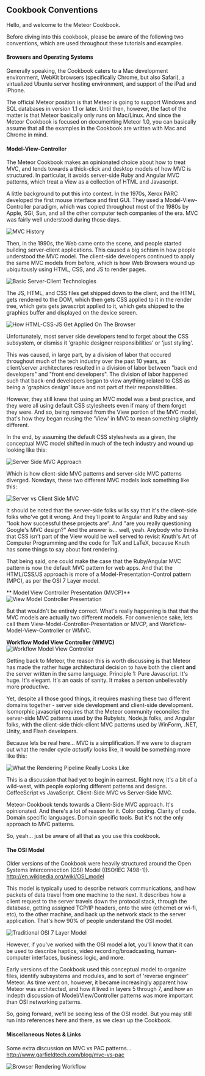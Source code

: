 ## Cookbook Conventions


Hello, and welcome to the Meteor Cookbook.

Before diving into this cookbook, please be aware of the following two conventions, which are used throughout these tutorials and examples.


#### Browsers and Operating Systems  
Generally speaking, the Cookbook caters to a Mac development environment, WebKit browsers (specifically Chrome, but also Safari), a virtualized Ubuntu server hosting environment, and support of the iPad and iPhone.  

The official Meteor position is that Meteor is going to support Windows and SQL databases in version 1.1 or later.   Until then, however, the fact of the matter is that Meteor basically only runs on Mac/Linux.  And since the Meteor Cookbook is focused on documenting Meteor 1.0, you can basically assume that all the examples in the Cookbook are written with Mac and Chrome in mind.



#### Model-View-Controller  

The Meteor Cookbook makes an opinionated choice about how to treat MVC, and tends towards a thick-click and desktop models of how MVC is structured. In particular, it avoids server-side Ruby and Angular MVC patterns, which treat a View as a collection of HTML and Javascript.  

A little background to put this into context.  In the 1970s, Xerox PARC developed the first mouse interface and first GUI.  They used a Model-View-Controller paradigm, which was copied throughout most of the 1980s by Apple, SGI, Sun, and all the other computer tech companies of the era.  MVC was fairly well understood during those days.  

![MVC History](https://raw.githubusercontent.com/awatson1978/meteor-cookbook/master/images/MVC%20Cycle%20-%20Traditional%20Model.jpg)

Then, in the 1990s, the Web came onto the scene, and people started building server-client applications. This caused a big schism in how people understood the MVC model.  The client-side developers continued to apply the same MVC models from before, which is how Web Browsers wound up ubiquitously using HTML, CSS, and JS to render pages.  

![Basic Server-Client Technologies](https://raw.githubusercontent.com/awatson1978/meteor-cookbook/master/images/Static%20Website%20Architecture%20-%20Before%20Loading%20Page.jpg)  

The JS, HTML, and CSS files get shipped down to the client, and the HTML gets rendered to the DOM, which then gets CSS applied to it in the render tree, which gets gets javascript applied to it, which gets shipped to the graphics buffer and displayed on the device screen.

![How HTML-CSS-JS Get Applied On The Browser](https://raw.githubusercontent.com/awatson1978/meteor-cookbook/master/images/Static%20Website%20Architecture%20-%20After%20Browser%20Recieves%20Files.jpg)




Unfortunately, most server side developers tend to forget about the CSS subsystem, or dismiss it 'graphic designer responsibilities' or 'just styling'.  

This was caused, in large part, by a division of labor that occured throughout much of the tech industry over the past 10 years, as client/server architectures resulted in a division of labor between "back end developers" and "front end developers".  The division of labor happened such that back-end developers began to view anything related to CSS as being a 'graphics design' issue and not part of their responsibilities.

However, they still knew that using an MVC model was a best practice, and they were all using default CSS stylesheets even if many of them forget they were.  And so, being removed from the View portion of the MVC model, that's how they began reusing the 'View' in MVC to mean something slightly different.  

In the end, by assuming the default CSS stylesheets as a given, the conceptual MVC model shifted in much of the tech industry and wound up looking like this:

![Server Side MVC Approach](https://raw.githubusercontent.com/awatson1978/meteor-cookbook/master/images/Static%20Website%20Architecture%20-%20From%20the%20Server%20Devs%20Perspective.jpg)

Which is how client-side MVC patterns and server-side MVC patterns diverged.  Nowdays, these two different MVC models look something like this:

![Server vs Client Side MVC](https://raw.githubusercontent.com/awatson1978/meteor-cookbook/master/images/Results%20in%20Two%20Different%20MVC%20Models.jpg)

It should be noted that the server-side folks wills say that it's the client-side folks who've got it wrong.  And they'll point to Angular and Ruby and say "look how successful these projects are".  And "are you really questioning Google's MVC design?"  And the answer is... well, yeah.  Anybody who thinks that CSS isn't part of the View would be well served to revisit Knuth's Art of Computer Programming and the code for TeX and LaTeX, because Knuth has some things to say about font rendering.  

That being said, one could make the case that the Ruby/Angular MVC pattern is now the default MVC pattern for web apps.  And that the HTML/CSS/JS approach is more of a Model-Presentation-Control pattern (MPC), as per the OSI 7 Layer model.  

** Model View Controller Presentation (MVCP)**
![View Model Controller Presentation](https://raw.githubusercontent.com/awatson1978/meteor-cookbook/master/images/View-Model-Controller-Presentation.jpg)

But that wouldn't be entirely correct.  What's really happening is that that the MVC models are actually two different models.  For convenience sake, lets call them View-Model-Controller-Presentation or MVCP, and Workflow-Model-View-Controller or WMVC. 

**Workflow Model View Controller (WMVC)**
![Workflow Model View Controller](https://raw.githubusercontent.com/awatson1978/meteor-cookbook/master/images/Workflow-Model-View-Controller.jpg)

Getting back to Meteor, the reason this is worth discussing is that Meteor has made the rather huge architectural decision to have both the client **and** the server written in the same language.  Principle 1:  Pure Javascript. It's huge.  It's elegant.  It's an oasis of sanity.  It makes a person unbelievably more productive.  

Yet, despite all those good things, it requires mashing these two different domains together - server side development and client-side development.  Isomorphic javascript requires that the Meteor community reconciles the server-side MVC patterns used by the Rubyists, Node.js folks, and Angular folks, with the client-side thick-client MVC patterns used by WinForm, .NET, Unity, and Flash developers.  

Because lets be real here...  MVC is a simplification.  If we were to diagram out what the render cycle *actually* looks like, it would be something more like this:  

![What the Rendering Pipeline Really Looks Like](https://raw.githubusercontent.com/awatson1978/meteor-cookbook/master/images/MVC%20Cycle%20-%20What%20it%20Really%20Looks%20Like.jpg)  


This is a discussion that had yet to begin in earnest.  Right now, it's a bit of a wild-west, with people exploring different patterns and designs.  CoffeeScript vs JavaScript.  Client-Side MVC vs Server-Side MVC.

Meteor-Cookbook tends towards a Client-Side MVC approach.  It's opinionated.  And there's a lot of reason for it.  Color coding.  Clarity of code.  Domain specific languages.  Domain specific tools.  But it's not the only approach to MVC patterns.  

So, yeah... just be aware of all that as you use this cookbook.


#### The OSI Model  

Older versions of the Cookbook were heavily structured around the Open Systems Interconnection (OSI) Model ((ISO/IEC 7498-1)).  
http://en.wikipedia.org/wiki/OSI_model

This model is typically used to describe network communications, and how packets of data travel from one machine to the next.  It describes how a client request to the server travels down the protocol stack, through the database, getting assigned TCP/IP headers, onto the wire (ethernet or wi-fi, etc), to the other machine, and back up the network stack to the server application.  That's how 90% of people understand the OSI model.

![Traditional OSI 7 Layer Model](http://i.technet.microsoft.com/dynimg/IC213395.gif)  

However, if you've worked with the OSI model **a lot**, you'll know that it can be used to describe haptics, video recording/broadcasting, human-computer interfaces, business logic, and more.  

Early versions of the Cookbook used this conceptual model to organize files, identify subsystems and modules, and to sort of 'reverse engineer' Meteor.  As time went on, however, it became increasingly apparent how Meteor was architected, and how it lived in layers 5 through 7, and how an indepth discussion of Model/View/Controller patterns was more important than OSI networking patterns.  

So, going forward, we'll be seeing less of the OSI model.  But you may still run into references here and there, as we clean up the Cookbook.


#### Miscellaneous Notes & Links  

Some extra discussion on MVC vs PAC patterns...  
http://www.garfieldtech.com/blog/mvc-vs-pac  

![Browser Rendering Workflow](http://orm-chimera-prod.s3.amazonaws.com/1230000000545/images/hpbn_1001.png)  
